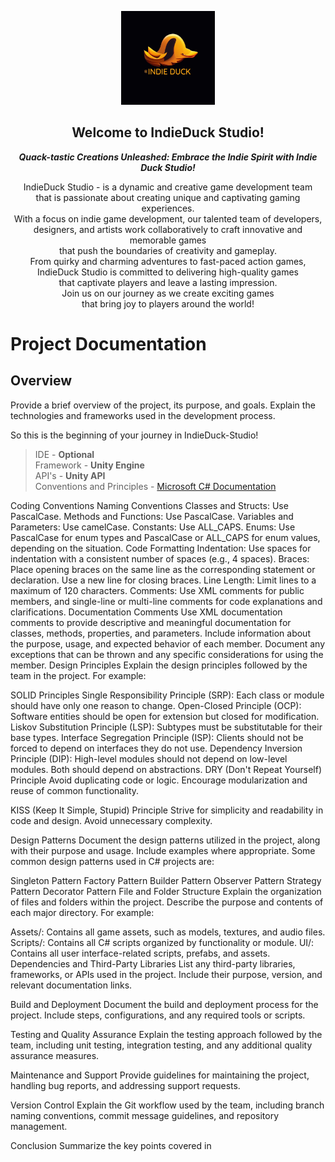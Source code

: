 <p align="center">
  <img src="IndieDuck.jpg" alt="Logo" width="150" height="150">
</p>

<h2 align="center">Welcome to IndieDuck Studio!</h2>

<p align="center"> <i><strong>Quack-tastic Creations Unleashed: Embrace the Indie Spirit with Indie Duck Studio!</strong></i> </p>
 
<p align="center">
        IndieDuck Studio - is a dynamic and creative game development team<br>
        that is passionate about creating unique and captivating gaming experiences.<br>
        With a focus on indie game development, our talented team of developers,<br>
        designers, and artists work collaboratively to craft innovative and memorable games<br>
        that push the boundaries of creativity and gameplay.<br>
        From quirky and charming adventures to fast-paced action games,<br>
        IndieDuck Studio is committed to delivering high-quality games<br>
        that captivate players and leave a lasting impression.<br>
        Join us on our journey as we create exciting games<br>
        that bring joy to players around the world!<br>
</p>

# Project Documentation
## Overview
Provide a brief overview of the project, its purpose, and goals. Explain the technologies and frameworks used in the development process.

So this is the beginning of your journey in IndieDuck-Studio!<br>
> IDE - **Optional**<br>
> Framework - **Unity Engine**<br>
> API's - **Unity API**<br>
> Conventions and Principles - [Microsoft C# Documentation](https://learn.microsoft.com/en-us/dotnet/csharp/)<br>

Coding Conventions
Naming Conventions
Classes and Structs: Use PascalCase.
Methods and Functions: Use PascalCase.
Variables and Parameters: Use camelCase.
Constants: Use ALL_CAPS.
Enums: Use PascalCase for enum types and PascalCase or ALL_CAPS for enum values, depending on the situation.
Code Formatting
Indentation: Use spaces for indentation with a consistent number of spaces (e.g., 4 spaces).
Braces: Place opening braces on the same line as the corresponding statement or declaration. Use a new line for closing braces.
Line Length: Limit lines to a maximum of 120 characters.
Comments: Use XML comments for public members, and single-line or multi-line comments for code explanations and clarifications.
Documentation Comments
Use XML documentation comments to provide descriptive and meaningful documentation for classes, methods, properties, and parameters.
Include information about the purpose, usage, and expected behavior of each member.
Document any exceptions that can be thrown and any specific considerations for using the member.
Design Principles
Explain the design principles followed by the team in the project. For example:

SOLID Principles
Single Responsibility Principle (SRP): Each class or module should have only one reason to change.
Open-Closed Principle (OCP): Software entities should be open for extension but closed for modification.
Liskov Substitution Principle (LSP): Subtypes must be substitutable for their base types.
Interface Segregation Principle (ISP): Clients should not be forced to depend on interfaces they do not use.
Dependency Inversion Principle (DIP): High-level modules should not depend on low-level modules. Both should depend on abstractions.
DRY (Don't Repeat Yourself) Principle
Avoid duplicating code or logic. Encourage modularization and reuse of common functionality.

KISS (Keep It Simple, Stupid) Principle
Strive for simplicity and readability in code and design. Avoid unnecessary complexity.

Design Patterns
Document the design patterns utilized in the project, along with their purpose and usage. Include examples where appropriate. Some common design patterns used in C# projects are:

Singleton Pattern
Factory Pattern
Builder Pattern
Observer Pattern
Strategy Pattern
Decorator Pattern
File and Folder Structure
Explain the organization of files and folders within the project. Describe the purpose and contents of each major directory. For example:

Assets/: Contains all game assets, such as models, textures, and audio files.
Scripts/: Contains all C# scripts organized by functionality or module.
UI/: Contains all user interface-related scripts, prefabs, and assets.
Dependencies and Third-Party Libraries
List any third-party libraries, frameworks, or APIs used in the project. Include their purpose, version, and relevant documentation links.

Build and Deployment
Document the build and deployment process for the project. Include steps, configurations, and any required tools or scripts.

Testing and Quality Assurance
Explain the testing approach followed by the team, including unit testing, integration testing, and any additional quality assurance measures.

Maintenance and Support
Provide guidelines for maintaining the project, handling bug reports, and addressing support requests.

Version Control
Explain the Git workflow used by the team, including branch naming conventions, commit message guidelines, and repository management.

Conclusion
Summarize the key points covered in
